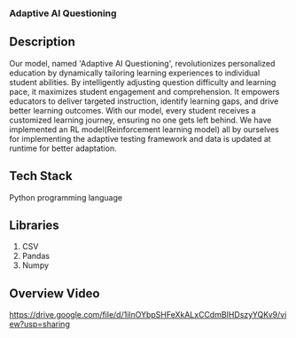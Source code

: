 ### Adaptive AI Questioning

## Description
Our model, named 'Adaptive AI Questioning', revolutionizes personalized education by dynamically tailoring learning experiences to individual student abilities. By intelligently adjusting question difficulty and learning pace, it maximizes student engagement and comprehension. It empowers educators to deliver targeted instruction, identify learning gaps, and drive better learning outcomes. With our model, every student receives a customized learning journey, ensuring no one gets left behind.
We have implemented an RL model(Reinforcement learning model) all by ourselves for implementing the adaptive testing framework and data is updated at runtime for better adaptation.

## Tech Stack

Python programming language

## Libraries 

1) CSV
2) Pandas
3) Numpy

## Overview Video

https://drive.google.com/file/d/1ilnOYbpSHFeXkALxCCdmBIHDszyYQKv9/view?usp=sharing

